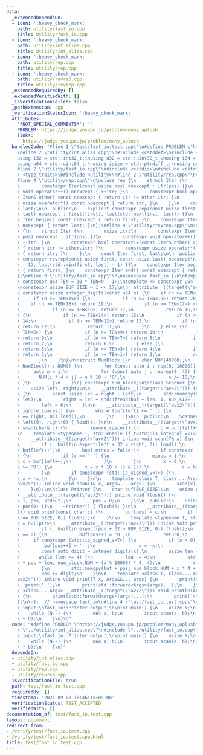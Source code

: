 ```yaml
---
data:
  _extendedDependsOn:
  - icon: ':heavy_check_mark:'
    path: utility/fast_io.cpp
    title: utility/fast_io.cpp
  - icon: ':heavy_check_mark:'
    path: utility/int_alias.cpp
    title: utility/int_alias.cpp
  - icon: ':heavy_check_mark:'
    path: utility/rep.cpp
    title: utility/rep.cpp
  - icon: ':heavy_check_mark:'
    path: utility/revrep.cpp
    title: utility/revrep.cpp
  _extendedRequiredBy: []
  _extendedVerifiedWith: []
  _isVerificationFailed: false
  _pathExtension: cpp
  _verificationStatusIcon: ':heavy_check_mark:'
  attributes:
    '*NOT_SPECIAL_COMMENTS*': ''
    PROBLEM: https://judge.yosupo.jp/problem/many_aplusb
    links:
    - https://judge.yosupo.jp/problem/many_aplusb
  bundledCode: "#line 1 \"test/fast_io.test.cpp\"\n#define PROBLEM \"https://judge.yosupo.jp/problem/many_aplusb\"\
    \n#line 2 \"utility/int_alias.cpp\"\n#include <cstddef>\n#include <cstdint>\n\n\
    using i32 = std::int32_t;\nusing u32 = std::uint32_t;\nusing i64 = std::int64_t;\n\
    using u64 = std::uint64_t;\nusing isize = std::ptrdiff_t;\nusing usize = std::size_t;\n\
    #line 2 \"utility/fast_io.cpp\"\n#include <cstdio>\n#include <cstring>\n#include\
    \ <type_traits>\n#include <utility>\n#line 2 \"utility/rep.cpp\"\n#include <algorithm>\n\
    #line 4 \"utility/rep.cpp\"\n\nclass rep {\n    struct Iter {\n        usize itr;\n\
    \        constexpr Iter(const usize pos) noexcept : itr(pos) {}\n        constexpr\
    \ void operator++() noexcept { ++itr; }\n        constexpr bool operator!=(const\
    \ Iter& other) const noexcept { return itr != other.itr; }\n        constexpr\
    \ usize operator*() const noexcept { return itr; }\n    };\n    const Iter first,\
    \ last;\n\n  public:\n    explicit constexpr rep(const usize first, const usize\
    \ last) noexcept : first(first), last(std::max(first, last)) {}\n    constexpr\
    \ Iter begin() const noexcept { return first; }\n    constexpr Iter end() const\
    \ noexcept { return last; }\n};\n#line 4 \"utility/revrep.cpp\"\n\nclass revrep\
    \ {\n    struct Iter {\n        usize itr;\n        constexpr Iter(const usize\
    \ pos) noexcept : itr(pos) {}\n        constexpr void operator++() noexcept {\
    \ --itr; }\n        constexpr bool operator!=(const Iter& other) const noexcept\
    \ { return itr != other.itr; }\n        constexpr usize operator*() const noexcept\
    \ { return itr; }\n    };\n    const Iter first, last;\n\n  public:\n    explicit\
    \ constexpr revrep(const usize first, const usize last) noexcept\n        : first(last\
    \ - 1), last(std::min(first, last) - 1) {}\n    constexpr Iter begin() const noexcept\
    \ { return first; }\n    constexpr Iter end() const noexcept { return last; }\n\
    };\n#line 9 \"utility/fast_io.cpp\"\n\nnamespace fast_io {\n\ntemplate <u64 N>\
    \ constexpr u64 TEN = 10 * TEN<N - 1>;\ntemplate <> constexpr u64 TEN<0> = 1;\n\
    \nconstexpr usize BUF_SIZE = 1 << 17;\n\n__attribute__((target(\"avx2\"))) inline\
    \ constexpr usize integer_digits(const u64 n) {\n    if (n >= TEN<10>) {\n   \
    \     if (n >= TEN<15>) {\n            if (n >= TEN<19>) return 20;\n        \
    \    if (n >= TEN<18>) return 19;\n            if (n >= TEN<17>) return 18;\n\
    \            if (n >= TEN<16>) return 17;\n            return 16;\n        } else\
    \ {\n            if (n >= TEN<14>) return 15;\n            if (n >= TEN<13>) return\
    \ 14;\n            if (n >= TEN<12>) return 13;\n            if (n >= TEN<11>)\
    \ return 12;\n            return 11;\n        }\n    } else {\n        if (n >=\
    \ TEN<5>) {\n            if (n >= TEN<9>) return 10;\n            if (n >= TEN<8>)\
    \ return 9;\n            if (n >= TEN<7>) return 8;\n            if (n >= TEN<6>)\
    \ return 7;\n            return 6;\n        } else {\n            if (n >= TEN<4>)\
    \ return 5;\n            if (n >= TEN<3>) return 4;\n            if (n >= TEN<2>)\
    \ return 3;\n            if (n >= TEN<1>) return 2;\n            return 1;\n \
    \       }\n    }\n}\n\nstruct NumBlock {\n    char NUM[40000];\n    constexpr\
    \ NumBlock() : NUM() {\n        for (const auto i : rep(0, 10000)) {\n       \
    \     auto n = i;\n            for (const auto j : revrep(0, 4)) {\n         \
    \       NUM[i * 4 + j] = n % 10 + '0';\n                n /= 10;\n           \
    \ }\n        }\n    }\n} constexpr num_block;\n\nclass Scanner {\n    char buf[BUF_SIZE];\n\
    \    usize left, right;\n\n    __attribute__((target(\"avx2\"))) inline void load()\
    \ {\n        const usize len = right - left;\n        std::memcpy(buf, buf + left,\
    \ len);\n        right = len + std::fread(buf + len, 1, BUF_SIZE - len, stdin);\n\
    \        left = 0;\n    }\n\n    __attribute__((target(\"avx2\"))) inline void\
    \ ignore_spaces() {\n        while (buf[left] <= ' ') {\n            if (__builtin_expect(++left\
    \ == right, 0)) load();\n        }\n    }\n\n  public:\n    Scanner() : buf(),\
    \ left(0), right(0) { load(); }\n\n    __attribute__((target(\"avx2\"))) void\
    \ scan(char& c) {\n        ignore_spaces();\n        c = buf[left++];\n    }\n\
    \n    template <typename T, std::enable_if_t<std::is_integral_v<T>>* = nullptr>\n\
    \    __attribute__((target(\"avx2\"))) inline void scan(T& x) {\n        ignore_spaces();\n\
    \        if (__builtin_expect(left + 32 > right, 0)) load();\n        char c =\
    \ buf[left++];\n        bool minus = false;\n        if constexpr (std::is_signed_v<T>)\
    \ {\n            if (c == '-') {\n                minus = 1;\n               \
    \ c = buf[left++];\n            }\n        }\n        x = 0;\n        while (c\
    \ >= '0') {\n            x = x * 10 + (c & 15);\n            c = buf[left++];\n\
    \        }\n        if constexpr (std::is_signed_v<T>) {\n            if (minus)\
    \ x = -x;\n        }\n    }\n\n    template <class T, class... Args> __attribute__((target(\"\
    avx2\"))) inline void scan(T& x, Args&... args) {\n        scan(x);\n        scan(args...);\n\
    \    }\n};\n\nclass Printer {\n    char buf[BUF_SIZE];\n    usize pos;\n\n   \
    \ __attribute__((target(\"avx2\"))) inline void flush() {\n        std::fwrite(buf,\
    \ 1, pos, stdout);\n        pos = 0;\n    }\n\n  public:\n    Printer() : buf(),\
    \ pos(0) {}\n    ~Printer() { flush(); }\n\n    __attribute__((target(\"avx2\"\
    ))) void print(const char c) {\n        buf[pos] = c;\n        if (__builtin_expect(++pos\
    \ == BUF_SIZE, 0)) flush();\n    }\n\n    template <typename T, std::enable_if_t<std::is_integral_v<T>>*\
    \ = nullptr>\n    __attribute__((target(\"avx2\"))) inline void print(T x) {\n\
    \        if (__builtin_expect(pos + 32 > BUF_SIZE, 0)) flush();\n        if (x\
    \ == 0) {\n            buf[pos++] = '0';\n            return;\n        }\n   \
    \     if constexpr (std::is_signed_v<T>) {\n            if (x < 0) {\n       \
    \         buf[pos++] = '-';\n                x = -x;\n            }\n        }\n\
    \        const auto digit = integer_digits(x);\n        usize len = digit;\n \
    \       while (len >= 4) {\n            len -= 4;\n            std::memcpy(buf\
    \ + pos + len, num_block.NUM + (x % 10000) * 4, 4);\n            x /= 10000;\n\
    \        }\n        std::memcpy(buf + pos, num_block.NUM + x * 4 + 4 - len, len);\n\
    \        pos += digit;\n    }\n\n    template <class T, class... Args> __attribute__((target(\"\
    avx2\"))) inline void print(T x, Args&&... args) {\n        print(x);\n      \
    \  print(' ');\n        print(std::forward<Args>(args)...);\n    }\n\n    template\
    \ <class... Args> __attribute__((target(\"avx2\"))) void println(Args&&... args)\
    \ {\n        print(std::forward<Args>(args)...);\n        print('\\n');\n    }\n\
    };\n\n};  // namespace fast_io\n#line 4 \"test/fast_io.test.cpp\"\n\nfast_io::Scanner\
    \ input;\nfast_io::Printer output;\n\nint main() {\n    usize N;\n    input.scan(N);\n\
    \    while (N--) {\n        u64 a, b;\n        input.scan(a, b);\n        output.println(a\
    \ + b);\n    }\n}\n"
  code: "#define PROBLEM \"https://judge.yosupo.jp/problem/many_aplusb\"\n#include\
    \ \"../utility/int_alias.cpp\"\n#include \"../utility/fast_io.cpp\"\n\nfast_io::Scanner\
    \ input;\nfast_io::Printer output;\n\nint main() {\n    usize N;\n    input.scan(N);\n\
    \    while (N--) {\n        u64 a, b;\n        input.scan(a, b);\n        output.println(a\
    \ + b);\n    }\n}"
  dependsOn:
  - utility/int_alias.cpp
  - utility/fast_io.cpp
  - utility/rep.cpp
  - utility/revrep.cpp
  isVerificationFile: true
  path: test/fast_io.test.cpp
  requiredBy: []
  timestamp: '2021-09-08 18:46:15+09:00'
  verificationStatus: TEST_ACCEPTED
  verifiedWith: []
documentation_of: test/fast_io.test.cpp
layout: document
redirect_from:
- /verify/test/fast_io.test.cpp
- /verify/test/fast_io.test.cpp.html
title: test/fast_io.test.cpp
---
```

